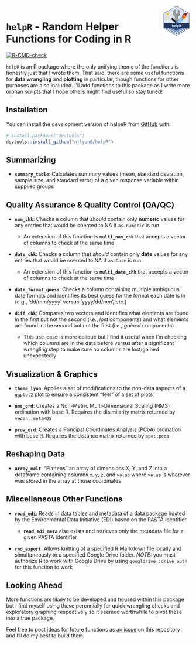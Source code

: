 
<!-- README.md is generated from README.Rmd. Please edit that file -->

<img src = "inst/images/helpR_hex.png" align = "right" width = "15%"/>

# `helpR` - Random Helper Functions for Coding in R

<!-- badges: start -->

[![R-CMD-check](https://github.com/njlyon0/helpR/workflows/R-CMD-check/badge.svg)](https://github.com/njlyon0/helpR/actions)
<!-- badges: end -->

`helpR` is an R package where the only unifying theme of the functions
is honestly just that I wrote them. That said, there are some useful
functions for **data wrangling** and **plotting** in particular, though
functions for other purposes are also included. I’ll add functions to
this package as I write more orphan scripts that I hope others might
find useful so stay tuned!

## Installation

You can install the development version of helpeR from
[GitHub](https://github.com/) with:

``` r
# install.packages("devtools")
devtools::install_github("njlyon0/helpR")
```

## Summarizing

-   **`summary_table`**: Calculates summary values (mean, standard
    deviation, sample size, and standard error) of a given response
    variable within supplied groups

## Quality Assurance & Quality Control (QA/QC)

-   **`num_chk`**: Checks a column that *should* contain only
    **numeric** values for any entries that would be coerced to NA if
    `as.numeric` is run

    -   An extension of this function is **`multi_num_chk`** that
        accepts a vector of columns to check at the same time

-   **`date_chk`**: Checks a column that *should* contain only **date**
    values for any entries that would be coerced to NA if `as.Date` is
    run

    -   An extension of this function is **`multi_date_chk`** that
        accepts a vector of columns to check at the same time

-   **`date_format_guess`**: Checks a column containing multiple
    ambiguous date formats and identifies its best guess for the format
    each date is in (e.g., ‘dd/mm/yyyy’ versus ‘yyyy/dd/mm’, etc.)

-   **`diff_chk`**: Compares two vectors and identifies what elements
    are found in the first but not the second (i.e., *lost* components)
    and what elements are found in the second but not the first (i.e.,
    *gained* components)

    -   This use-case is more oblique but I find it useful when I’m
        checking which columns are in the data before versus after a
        significant wrangling step to make sure no columns are
        lost/gained unexpectedly

## Visualization & Graphics

-   **`theme_lyon`**: Applies a set of modifications to the non-data
    aspects of a `ggplot2` plot to ensure a consistent “feel” of a set
    of plots

-   **`nms_ord`**: Creates a Non-Metric Multi-Dimensional Scaling (NMS)
    ordination with base R. Requires the disimilarity matrix returned by
    `vegan::metaMDS`

-   **`pcoa_ord`**: Creates a Principal Coordinates Analysis (PCoA)
    ordination with base R. Requires the distance matrix returned by
    `ape::pcoa`

## Reshaping Data

-   **`array_melt`**: “Flattens” an array of dimensions X, Y, and Z into
    a dataframe containing columns `x`, `y`, `z`, and `value` where
    `value` is whatever was stored in the array at those coordinates

## Miscellaneous Other Functions

-   **`read_edi`**: Reads in data tables and metadata of a data package
    hosted by the Environmental Data Initiative (EDI) based on the PASTA
    identifier

    -   **`read_edi_meta`** also exists and retrieves only the metadata
        file for a given PASTA identifier

-   **`rmd_export`**: Allows knitting of a specified R Markdown file
    locally and simultaneously to a specified Google Drive folder.
    *NOTE:* you must authorize R to work with Google Drive by using
    `googldrive::drive_auth` for this function to work

## Looking Ahead

More functions are likely to be developed and housed within this package
but I find myself using these perennially for quick wrangling checks and
exploratory graphing respectively so it seemed worthwhile to pivot these
into a true package.

Feel free to post ideas for future functions as [an
issue](https://github.com/njlyon0/helpR/issues) on this repository and
I’ll do my best to build them!
